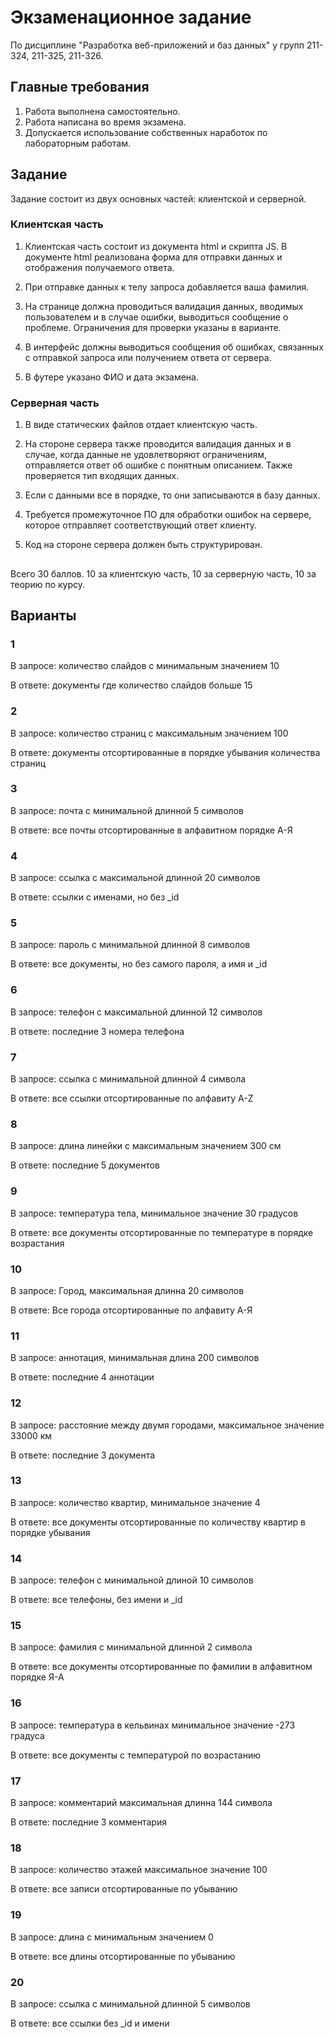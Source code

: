 # Экзаменационное задание

По дисциплине "Разработка веб-приложений и баз данных" у групп 211-324, 211-325, 211-326.

## Главные требования

1. Работа выполнена самостоятельно.
1. Работа написана во время экзамена.
1. Допускается использование собственных наработок по лабораторным работам.

## Задание

Задание состоит из двух основных частей: клиентской и серверной.

### Клиентская часть

1. Клиентская часть состоит из документа html и скрипта JS. В документе html реализована форма для отправки данных и отображения получаемого ответа.

1. При отправке данных к телу запроса добавляется ваша фамилия.

1. На странице должна проводиться валидация данных, вводимых пользователем и в случае ошибки, выводиться сообщение о проблеме. Ограничения для проверки указаны в варианте.

1. В интерфейс должны выводиться сообщения об ошибках, связанных с отправкой запроса или получением ответа от сервера.

1. В футере указано ФИО и дата экзамена.

### Серверная часть

1. В виде статических файлов отдает клиентскую часть.

1. На стороне сервера также проводится валидация данных и в случае, когда данные не удовлетворяют ограничениям, отправляется ответ об ошибке с понятным описанием. Также проверяется тип входящих данных.

1. Если с данными все в порядке, то они записываются в базу данных.

1. Требуется промежуточное ПО для обработки ошибок на сервере, которое отправляет соответствующий ответ клиенту.

1. Код на стороне сервера должен быть структурирован.

##

Всего 30 баллов. 10 за клиентскую часть, 10 за серверную часть, 10 за теорию по курсу.

## Варианты

### 1

В запросе: количество слайдов с минимальным значением 10

В ответе: документы где количество слайдов больше 15

### 2

В запросе: количество страниц с максимальным значением 100

В ответе: документы отсортированные в порядке убывания количества страниц

### 3

В запросе: почта с минимальной длинной 5 символов

В ответе: все почты отсортированные в алфавитном порядке А-Я

### 4

В запросе: ссылка с максимальной длинной 20 символов

В ответе: ссылки с именами, но без \_id

### 5

В запросе: пароль с минимальной длинной 8 символов

В ответе: все документы, но без самого пароля, а имя и \_id

### 6

В запросе: телефон с максимальной длинной 12 символов

В ответе: последние 3 номера телефона

### 7

В запросе: ссылка с минимальной длинной 4 символа

В ответе: все ссылки отсортированные по алфавиту A-Z

### 8

В запросе: длина линейки с максимальным значением 300 см

В ответе: последние 5 документов

### 9

В запросе: температура тела, минимальное значение 30 градусов

В ответе: все документы отсортированные по температуре в порядке возрастания

### 10

В запросе: Город, максимальная длинна 20 символов

В ответе: Все города отсортированные по алфавиту А-Я

### 11

В запросе: аннотация, минимальная длина 200 символов

В ответе: последние 4 аннотации

### 12

В запросе: расстояние между двумя городами, максимальное значение 33000 км

В ответе: последние 3 документа

### 13

В запросе: количество квартир, минимальное значение 4

В ответе: все документы отсортированные по количеству квартир в порядке убывания

### 14

В запросе: телефон с минимальной длиной 10 символов

В ответе: все телефоны, без имени и \_id

### 15

В запросе: фамилия с минимальной длинной 2 символа

В ответе: все документы отсортированные по фамилии в алфавитном порядке Я-А

### 16

В запросе: температура в кельвинах минимальное значение -273 градуса

В ответе: все документы с температурой по возрастанию

### 17

В запросе: комментарий максимальная длинна 144 символа

В ответе: последние 3 комментария

### 18

В запросе: количество этажей максимальное значение 100

В ответе: все записи отсортированные по убыванию

### 19

В запросе: длина с минимальным значением 0

В ответе: все длины отсортированные по убыванию

### 20

В запросе: ссылка с минимальной длинной 5 символов

В ответе: все ссылки без \_id и имени
